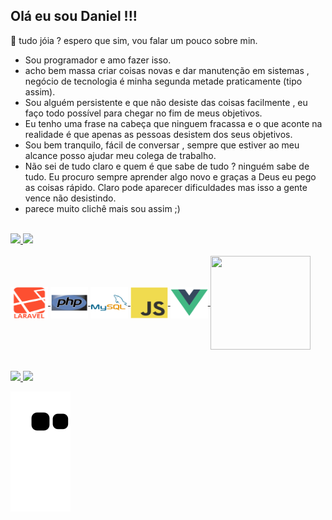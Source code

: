 ## Olá eu sou Daniel !!!
 👋 tudo jóia ? espero que sim, vou falar um pouco sobre min.
<br/>
- Sou programador e amo fazer isso.
- acho bem massa criar coisas novas e dar manutenção em sistemas , negócio de tecnologia é minha segunda metade praticamente (tipo assim).
- Sou alguém persistente e que não desiste das coisas facilmente , eu faço todo possível para chegar no fim de meus objetivos.
- Eu tenho uma frase na cabeça que ninguem fracassa e o que aconte na realidade é que apenas as pessoas desistem dos seus objetivos.
- Sou bem tranquilo, fácil de conversar , sempre que estiver ao meu alcance posso ajudar meu colega de trabalho.
- Não sei de tudo claro e quem é que sabe de tudo ? ninguém sabe de tudo. Eu procuro sempre aprender algo novo e graças a Deus eu pego as coisas rápido. Claro pode aparecer dificuldades mas isso a gente vence não desistindo.
- parece muito clichê mais sou assim ;)
<br/>

 <div>
  <a href="https://github.com/DanielLiberato">
  <img height="150em" src="https://github-readme-stats.vercel.app/api?username=DanielLiberato&show_icons=true&theme=dark&include_all_commits=true&count_private=true"/>
  <img height="150em" src="https://github-readme-stats.vercel.app/api/top-langs/?username=DanielLiberato&layout=compact&langs_count=7&theme=dark"/>
</div>
 
<div style="display: inline_block"><br>
  <img align="center" height="50" width="60" src="https://raw.githubusercontent.com/devicons/devicon/master/icons/laravel/laravel-plain-wordmark.svg">
  <img align="center" height="50" width="60" src="https://raw.githubusercontent.com/devicons/devicon/master/icons/php/php-original.svg">
  <img align="center" height="50" width="60" src="https://raw.githubusercontent.com/devicons/devicon/master/icons/mysql/mysql-original-wordmark.svg">
  <img align="center" height="50" width="60" src="https://raw.githubusercontent.com/devicons/devicon/master/icons/javascript/javascript-original.svg">
  <img align="center" height="50" width="60" src="https://raw.githubusercontent.com/devicons/devicon/master/icons/vuejs/vuejs-original.svg">
  <img align="center" height="150" width="160" src="https://media.giphy.com/media/06aA0f1QpAshEfFbFH/giphy.gif">
</div>
</a>
<br/>
<br/>
<div>
  <a href="https://wa.me/5592992404172?&text=olá">
    <img src="https://img.shields.io/badge/WhatsApp-25D366?style=for-the-badge&logo=whatsapp&logoColor=white"
  </a>
  <a href="https://www.linkedin.com/in/daniel-liberato-da-silva-706418143/">
    <img src="https://img.shields.io/badge/LinkedIn-0077B5?style=for-the-badge&logo=linkedin&logoColor=white"
  </a>
</div>
  
   ![Snake animation](https://github.com/DanielLiberato/DanielLiberato/blob/output/github-contribution-grid-snake.svg)
